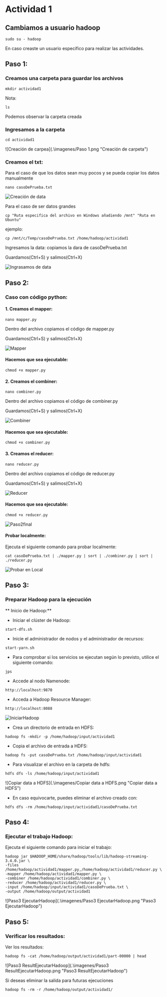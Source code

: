 # Actividad 1

## Cambiamos a usuario hadoop
```
sudo su - hadoop
```
En caso creaste un usuario especifico para realizar las actividades.

## Paso 1:

### Creamos una carpeta para guardar los archivos
```
mkdir actividad1
```

Nota: 
```
ls
```
Podemos observar la carpeta creada

### Ingresamos a la carpeta
```
cd actividad1
```

![Creación de carpea](.\imagenes/Paso 1.png "Creación de carpeta")

### Creamos el txt:

Para el caso de que los datos sean muy pocos y se pueda copiar los datos manualmente
```
nano casoDePrueba.txt
```
![Creación de data](.\imagenes/Paso2-creardata.png "Creación de casoDePrueba.txt")

Para el caso de ser datos grandes
```
cp "Ruta especifica del archivo en Windows añadiendo /mnt" "Ruta en Ubuntu"
```
ejemplo:
```
cp /mnt/c/Temp/casoDePrueba.txt /home/hadoop/actividad1
```
Ingresamos la data: copiamos la dara de casoDePrueba.txt

Guardamos(Ctrl+S) y salimos(Ctrl+X)

![Ingrasamos de data](.\imagenes/Paso2-data.png "Ingresamos data en casoDePrueba.txt")

## Paso 2:
### Caso con código python:
#### 1. Creamos el mapper:
```
nano mapper.py
```

Dentro del archivo copiamos el código de mapper.py

Guardamos(Ctrl+S) y salimos(Ctrl+X)

![Mapper](.\imagenes/CrearMapper.png "Mapper.py")

#### Hacemos que sea ejecutable:
```
chmod +x mapper.py
```

#### 2. Creamos el combiner:
```
nano combiner.py
```

Dentro del archivo copiamos el código de combiner.py

Guardamos(Ctrl+S) y salimos(Ctrl+X)

![Combiner](.\imagenes/CrearCombiner.png "Combiner.py")

#### Hacemos que sea ejecutable:
```
chmod +x combiner.py
```

#### 3. Creamos el reducer:
```
nano reducer.py
```

Dentro del archivo copiamos el código de reducer.py

Guardamos(Ctrl+S) y salimos(Ctrl+X)

![Reducer](.\imagenes/CrearReducer.png "Reducer.py")

#### Hacemos que sea ejecutable:
```
chmod +x reducer.py
```
![Paso2final](.\imagenes/Paso2final.png "Paso2final")

#### Probar localmente:

Ejecuta el siguiente comando para probar localmente:
```
cat casoDePrueba.txt | ./mapper.py | sort | ./combiner.py | sort | ./reducer.py
```

![Probar en Local](.\imagenes/Probarejecución.png "Probarejecución")

## Paso 3:

### Preparar Hadoop para la ejecución

** Inicio de Hadoop:**
- Iniciar el clúster de Hadoop:
```
start-dfs.sh
```

- Inicie el administrador de nodos y el administrador de recursos:
```
start-yarn.sh
```

- Para comprobar si los servicios se ejecutan según lo previsto, utilice el siguiente comando:
```
jps
```

- Accede al nodo Namenode:
```
http://localhost:9870
```

- Acceda a Hadoop Resource Manager:
```
http://localhost:8088
```

![IniciarHadoop](.\imagenes/IniciarHadoop.png "IniciarHadoop")

- Crea un directorio de entrada en HDFS:
```
hadoop fs -mkdir -p /home/hadoop/input/actividad1
```

- Copia el archivo de entrada a HDFS:
```
hadoop fs -put casoDePrueba.txt /home/hadoop/input/actividad1
```

- Para visualizar el archivo en la carpeta de hdfs:
```
hdfs dfs -ls /home/hadoop/input/actividad1
```

![Copiar data a HDFS](.\imagenes/Copiar data a HDFS.png "Copiar data a HDFS")

- En caso equivocarte, puedes eliminar el archivo creado con:
```
hdfs dfs -rm /home/hadoop/input/actividad1/casoDePrueba.txt
```

## Paso 4:

### Ejecutar el trabajo Hadoop:

Ejecuta el siguiente comando para iniciar el trabajo:
```
hadoop jar $HADOOP_HOME/share/hadoop/tools/lib/hadoop-streaming-3.4.0.jar \
-files /home/hadoop/actividad1/mapper.py,/home/hadoop/actividad1/reducer.py \
-mapper /home/hadoop/actividad1/mapper.py \
-combiner /home/hadoop/actividad1/combiner.py \
-reducer /home/hadoop/actividad1/reducer.py \
-input /home/hadoop/input/actividad1/casoDePrueba.txt \
-output /home/hadoop/output/actividad1
```

![Paso3 EjecutarHadoop](.\imagenes/Paso3 EjecutarHadoop.png "Paso3 EjecutarHadoop")

## Paso 5:
### Verificar los resultados:

Ver los resultados:
```
hadoop fs -cat /home/hadoop/output/actividad1/part-00000 | head
```

![Paso3 ResultEjecutarHadoop](.\imagenes/Paso3 ResultEjecutarHadoop.png "Paso3 ResultEjecutarHadoop")

Si deseas eliminar la salida para futuras ejecuciones
```
hadoop fs -rm -r /home/hadoop/output/actividad1/
```
